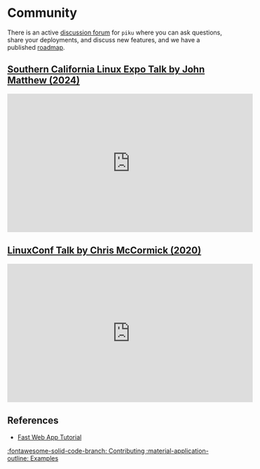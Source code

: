 # Community

There is an active [discussion forum](https://github.com/piku/piku/discussions) for `piku` where you can ask questions, share your deployments, and discuss new features, and we have a published [roadmap](https://github.com/orgs/piku/projects/2).

## [Southern California Linux Expo Talk by John Matthew (2024)](https://www.youtube.com/watch?v=nt1bwaF7qxc)

<iframe width="560" height="315" src="https://www.youtube.com/embed/nt1bwaF7qxc?si=lfXqRJSjia8ZH7YM" title="YouTube video player" frameborder="0" allow="accelerometer; autoplay; clipboard-write; encrypted-media; gyroscope; picture-in-picture; web-share" referrerpolicy="strict-origin-when-cross-origin" allowfullscreen></iframe>

## [LinuxConf Talk by Chris McCormick (2020)](https://www.youtube.com/watch?v=ec-GoDukHWk)

<iframe width="560" height="315" src="https://www.youtube.com/embed/ec-GoDukHWk?si=lfXqRJSjia8ZH7YM" title="YouTube video player" frameborder="0" allow="accelerometer; autoplay; clipboard-write; encrypted-media; gyroscope; picture-in-picture; web-share" referrerpolicy="strict-origin-when-cross-origin" allowfullscreen></iframe>

## References

* [Fast Web App Tutorial](https://github.com/piku/webapp-tutorial)

<p class="grid cards" markdown>
    <a href="contributing.html" class="card">
    :fontawesome-solid-code-branch: Contributing
    </a>
    <a href="examples.html" class="card">
    :material-application-outline: Examples
    </a>
</p>
